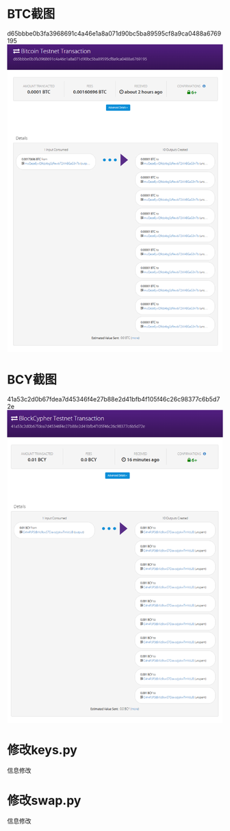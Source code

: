 # BTC截图
d65bbbe0b3fa3968691c4a46e1a8a071d90bc5ba89595cf8a9ca0488a6769195
![alt text](pic/1.png)

# BCY截图
41a53c2d0b67fdea7d45346f4e27b88e2d41bfb4f105f46c26c98377c6b5d72e
![alt text](pic/2.png)


# 修改keys.py 
信息修改


# 修改swap.py 
信息修改